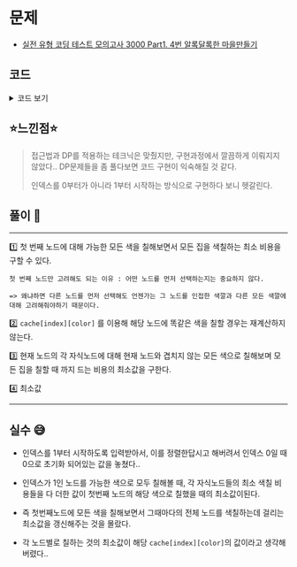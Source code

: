# 문제
- [실전 유형 코딩 테스트 모의고사 3000 Part1. 4번 알록달록한 마을만들기](https://knu.goorm.io/learn/lecture/25446/%EC%8B%A4%EC%A0%84-%EC%9C%A0%ED%98%95-%EC%BD%94%EB%94%A9-%ED%85%8C%EC%8A%A4%ED%8A%B8-%EB%AA%A8%EC%9D%98%EA%B3%A0%EC%82%AC-3000/lesson/1276065/%EB%82%9C%EC%9D%B4%EB%8F%84-5-%EC%95%8C%EB%A1%9D%EB%8B%AC%EB%A1%9D%ED%95%9C-%EB%A7%88%EC%9D%84-%EB%A7%8C%EB%93%A4%EA%B8%B0)

## 코드

<details><summary> 코드 보기 </summary>

``` java
import java.io.*;
import java.util.*;

class Main {
    static int n, c, cost[], cache[][];
    static boolean visited[];
    static List<Integer> adj[];
    public static void main(String[] args) throws Exception {
        init();
        solution();
    }

    private static void solution() {
        int ans = 20000;
        for (int i = 1; i <= n; i++)
            Arrays.fill(cache[i], -1);
        Arrays.fill(visited, false);
        for (int i = 1; i <= c; i++) {

            ans = Math.min(ans, dfs(1, c));
        }
        System.out.println(ans);
    }

    private static int dfs(int idx, int color) {
        if(cache[idx][color] != -1) return cache[idx][color];

        List<Integer> here = adj[idx];
        if(here.size() == 0) return cost[color];
        visited[idx] = true;
        int ret = cost[color];
        for (int i = 0; i < here.size(); i++) {
            int there = here.get(i), temp = 987654321;

            if(visited[there]) continue;
            for (int j = 1; j <= c; j++) {
                if(j == color) continue;
                temp = Math.min(temp, dfs(there, j));
            }
            ret += temp;
        }
        visited[idx] = false;
        return cache[idx][color] = ret;
    }

    private static void init() throws IOException {
        BufferedReader br = new BufferedReader(new InputStreamReader(System.in));
        StringTokenizer st = new StringTokenizer(br.readLine());
        n = Integer.parseInt(st.nextToken());
        c = Integer.parseInt(st.nextToken());
        cost = new int[c + 1];
        cache = new int[n + 1][c + 1];
        adj = new List[n + 1];
        visited = new boolean[n+1];
        st = new StringTokenizer(br.readLine());

        for (int i = 0; i <= n; i++)
            adj[i] = new ArrayList<>();
        for (int i = 1; i <= c; i++)
            cost[i] = Integer.parseInt(st.nextToken());
        int a, b;
        for (int i = 0; i < n - 1; i++) {
            st = new StringTokenizer(br.readLine());
            a = Integer.parseInt(st.nextToken());
            b = Integer.parseInt(st.nextToken());
            adj[a].add(b);
            adj[b].add(a);
        }
    }
}

```

</details>

## ⭐️느낀점⭐️
> 접근법과 DP를 적용하는 테크닉은 맞췄지만, 구현과정에서 깔끔하게 이뤄지지 않았다.. DP문제들을 좀 풀다보면 코드 구현이 익숙해질 것 같다.
>
> 인덱스를 0부터가 아니라 1부터 시작하는 방식으로 구현하다 보니 헷갈린다.

## 풀이 📣
<hr/>
1️⃣ 첫 번째 노드에 대해 가능한 모든 색을 칠해보면서 모든 집을 색칠하는 최소 비용을 구할 수 있다.
    
    첫 번째 노드만 고려해도 되는 이유 : 어떤 노드를 먼저 선택하는지는 중요하지 않다. 

    => 왜냐하면 다른 노드를 먼저 선택해도 언젠가는 그 노드를 인접한 색깔과 다른 모든 색깔에 대해 고려해줘야하기 때문이다.

2️⃣  ```cache[index][color]``` 를 이용해 해당 노드에 똑같은 색을 칠할 경우는 재계산하지 않는다.

3️⃣ 현재 노드의 각 자식노드에 대해 현재 노드와 겹치지 않는 모든 색으로 칠해보며 모든 집을 칠할 때 까지 드는 비용의 최소값을 구한다. 

4️⃣ 최소값

<hr/>

## 실수 😅
- 인덱스를 1부터 시작하도록 입력받아서, 이를 정렬한답시고 해버려서 인덱스 0일 때 0으로 초기화 되어있는 값을 놓쳤다..
  

- 인덱스가 1인 노드를 가능한 색으로 모두 칠해볼 때, 각 자식노드들의 최소 색칠 비용들을 다 더한 값이 첫번째 노드의 해당 색으로 칠했을 때의 최소값이된다.
  

- 즉 첫번째노드에 모든 색을 칠해보면서 그때마다의 전체 노드를 색칠하는데 걸리는 최소값을 갱신해주는 것을 몰랐다.
  

- 각 노드별로 칠하는 것의 최소값이 해당 ```cache[index][color]```의 값이라고 생각해버렸다..